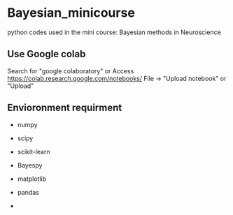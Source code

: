 # Bayesian_minicourse
python codes used in the mini course: Bayesian methods in Neuroscience

## Use Google colab
Search for "google colaboratory" or Access https://colab.research.google.com/notebooks/ File → "Upload notebook" or "Upload"
## Envioronment requirment
 - numpy 
 - scipy
 - scikit-learn
 - Bayespy 
 - matplotlib
 - pandas

 - 
  

